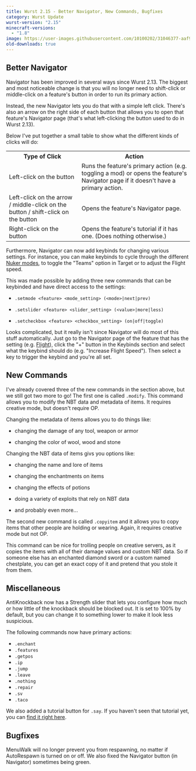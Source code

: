 ```yaml
---
title: Wurst 2.15 - Better Navigator, New Commands, Bugfixes
category: Wurst Update
wurst-version: "2.15"
minecraft-versions:
  - "1.8"
image: https://user-images.githubusercontent.com/10100202/31046377-aaf941fc-a5f7-11e7-9a21-d4610641580d.jpg
old-downloads: true
---
```

## Better Navigator

Navigator has been improved in several ways since Wurst 2.13. The biggest and most noticeable change is that you will no longer need to shift-click or middle-click on a feature's button in order to run its primary action.

Instead, the new Navigator lets you do that with a simple left click. There's also an arrow on the right side of each button that allows you to open that feature's Navigator page (that's what left-clicking the button used to do in Wurst 2.13).

Below I've put together a small table to show what the different kinds of clicks will do:

<table class="table border bordered">
  <tr>
    <th>
      Type of Click
    </th>
    <th>
      Action
    </th>
  </tr>
  <tr>
    <td>
      Left-click on the button
    </td>
    <td>
      Runs the feature's primary action (e.g. toggling a mod) or opens the feature's Navigator page if it doesn't have a primary action.
    </td>
  </tr>
  <tr>
    <td>
      Left-click on the arrow / middle-click on the button / shift-click on the button
    </td>
    <td>
      Opens the feature's Navigator page.
    </td>
  </tr>
  <tr>
    <td>
      Right-click on the button
    </td>
    <td>
      Opens the feature's tutorial if it has one. (Does nothing otherwise.)
    </td>
  </tr>
</table>

Furthermore, Navigator can now add keybinds for changing various settings. For instance, you can make keybinds to cycle through the different [Nuker modes](https://wiki.wurstclient.net/nuker#mode), to toggle the "Teams" option in Target or to adjust the Flight speed.

This was made possible by adding three new commands that can be keybinded and have direct access to the settings:

- `.setmode <feature> <mode_setting> (<mode>|next|prev)`

- `.setslider <feature> <slider_setting> (<value>|more|less)`

- `.setcheckbox <feature> <checkbox_setting> (on|off|toggle)`

Looks complicated, but it really isn't since Navigator will do most of this stuff automatically. Just go to the Navigator page of the feature that has the setting (e.g. [Flight](https://wiki.wurstclient.net/flight)), click the "+" button in the Keybinds section and select what the keybind should do (e.g. "Increase Flight Speed"). Then select a key to trigger the keybind and you're all set.

## New Commands

I've already covered three of the new commands in the section above, but we still got two more to go! The first one is called `.modify`. This command allows you to modify the NBT data and metadata of items. It requires creative mode, but doesn't require OP.

Changing the metadata of items allows you to do things like:

- changing the damage of any tool, weapon or armor

- changing the color of wool, wood and stone

Changing the NBT data of items givs you options like:

- changing the name and lore of items

- changing the enchantments on items

- changing the effects of potions

- doing a variety of exploits that rely on NBT data

- and probably even more...

The second new command is called `.copyitem` and it allows you to copy items that other people are holding or wearing. Again, it requires creative mode but not OP.

This command can be nice for trolling people on creative servers, as it copies the items with all of their damage values and custom NBT data. So if someone else has an enchanted diamond sword or a custom named chestplate, you can get an exact copy of it and pretend that you stole it from them.

## Miscellaneous

AntiKnockback now has a Strength slider that lets you configure how much or how little of the knockback should be blocked out. It is set to 100% by default, but you can change it to something lower to make it look less suspicious.

The following commands now have primary actions:
- `.enchant`
- `.features`
- `.getpos`
- `.ip`
- `.jump`
- `.leave`
- `.nothing`
- `.repair`
- `.sv`
- `.taco`

We also added a tutorial button for `.say`. If you haven't seen that tutorial yet, you can [find it right here](/wiki/Commands/say/).

## Bugfixes

MenuWalk will no longer prevent you from respawning, no matter if AutoRespawn is turned on or off. We also fixed the Navigator button (in Navigator) sometimes being green.
